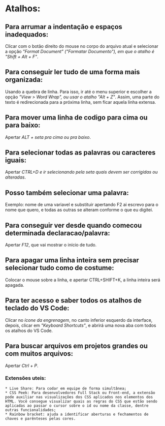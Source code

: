 # Atalhos:

## Para arrumar a indentação e espaços inadequados:

   Clicar com o botão direito do mouse no corpo do arquivo atual e selecionar a opção *"Format Document" ("Formatar Documento"), em que o atalho é "Shift + Alt + F"*.
   
## Para conseguir ler tudo de uma forma mais organizada:

  Usando a quebra de linha. Para isso, ir até o menu superior e escolher a opção *"View > Word Wrap", ou usar o atalho "Alt + Z"*.
Assim, uma parte do texto é redirecionada para a próxima linha, sem ficar aquela linha extensa. 

## Para mover uma linha de codigo para cima ou para baixo:

  Apertar *ALT + seta pra cima ou pra baixo*.
  
## Para selecionar todas as palavras ou caracteres iguais:

  Apertar *CTRL+D e ir selecionando pela seta quais devem ser corrigidas ou alteradas*.
  
## Posso também selecionar uma palavra:

 Exemplo: nome de uma variavel e substituir apertando F2 ai escrevo para o nome que quero, e todas as outras se alteram conforme o que eu digitei.
 
## Para conseguir ver desde quando comecou determinada declaracao/palavra:

  Apertar *F12*, que vai mostrar o início de tudo.
  
## Para apagar uma linha inteira sem precisar selecionar tudo como de costume:

  Colocar o mouse sobre a linha, e apertar CTRL+SHIFT+K, a linha inteira será apagada.
  
## Para ter acesso e saber todos os atalhos de teclado do VS Code:

  Clicar no *ícone da engrenagem*, no canto inferior esquerdo da interface, depois, clicar em *"Keyboard Shortcuts"*, e abrirá uma nova aba com todos os atalhos do VS Code.
  
## Para buscar arquivos em projetos grandes ou com muitos arquivos:

  Apertar *Ctrl + P*.
  
### Extensões uteis:
    * Live Share: Para codar em equipe de forma simultânea;
    * CSS Peek: Para desenvolvedores Full Stack ou Front-end, a extensão pode auxiliar nas visualizações dos CSS aplicados nos elementos dos HTML. Você consegue visualizar quais as regras do CSS que estão sendo aplicadas ao passar o cursor sobre o id ou nome da classe, dentre outras funcionalidades;
    * Rainbow bracket: ajuda a identificar aberturas e fechamentos de chaves e parênteses pelas cores.




  





